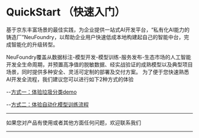 # QuickStart （快速入门）

基于京东丰富场景的最佳实践，为企业提供一站式AI开发平台，“私有化AI能力的铸造厂”NeuFoundry，以帮助企业用户快速低成本地构建起自己的智能中台，完成智能化的升级转型。

NeuFoundry覆盖从数据标注-模型开发-模型训练-服务发布-生态市场的人工智能开发全生命周期，并预置高净值的脱敏数据、经实战验证的成熟模型以及典型项目场景，同时提供多种安全、灵活可定制的部署及交付方案。
为了便于您快速熟悉AI开发全流程，我们建议您可以进行如下2种方式的体验

--[方式一：体验垃圾分类demo](./demo.html "垃圾分类demo")

--[方式二：体验自动化模型训练流程](./auto.html "自动化流程")


---

如果您对产品有使用或者其他方面任何问题，欢迎联系我们

---